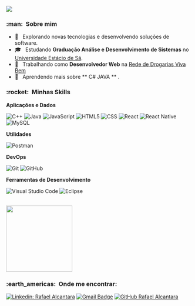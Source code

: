 
![](https://komarev.com/ghpvc/?username=VanessaSwerts&color=006bed)

<h3> :man: &nbsp;Sobre mim </h3>

- 🤔 &nbsp; Explorando novas tecnologias e desenvolvendo soluções de software.
- 🎓 &nbsp; Estudando **Graduação Análise e Desenvolvimento de Sistemas** no <a href="https://estacio.br/">Universidade Estácio de Sá</a>.
- 💼 &nbsp; Trabalhando como **Desenvolvedor Web** na <a href="https://drogariavivabem.com.br/">Rede de Drogarias Viva Bem</a>
- 🌱 &nbsp; Aprendendo mais sobre ** C#  JAVA ** .

<h3> :rocket: &nbsp;Minhas Skills </h3>

**Aplicações e Dados**

  ![C++](https://img.shields.io/badge/-C++-333333?style=flat&logo=C%2B%2B&logoColor=00599C)
  ![Java](https://img.shields.io/badge/-Java-333333?style=flat&logo=Java&logoColor=007396)
  ![JavaScript](https://img.shields.io/badge/-JavaScript-333333?style=flat&logo=javascript)
  ![HTML5](https://img.shields.io/badge/-HTML5-333333?style=flat&logo=HTML5)
  ![CSS](https://img.shields.io/badge/-CSS-333333?style=flat&logo=CSS3&logoColor=1572B6)
  ![React](https://img.shields.io/badge/-React-333333?style=flat&logo=react)
  ![React Native](https://img.shields.io/badge/-React%20Native-333333?style=flat&logo=react)
  ![MySQL](https://img.shields.io/badge/-MySQL-333333?style=flat&logo=mysql)

**Utilidades**

   ![Postman](https://img.shields.io/badge/-Postman-333333?style=flat&logo=postman)

**DevOps**

  ![Git](https://img.shields.io/badge/-Git-333333?style=flat&logo=git)
  ![GitHub](https://img.shields.io/badge/-GitHub-333333?style=flat&logo=github)
  
**Ferramentas de Desenvolvimento**

  ![Visual Studio Code](https://img.shields.io/badge/-Visual%20Studio%20Code-333333?style=flat&logo=visual-studio-code&logoColor=007ACC)
  ![Eclipse](https://img.shields.io/badge/-Eclipse-333333?style=flat&logo=eclipse-ide&logoColor=2C2255)
  

<br/>

<a href="https://github.com/rafaelalca">
  <img height="180em" src="https://github-readme-stats.vercel.app/api?username=rafaelalca&theme=dracula&show_icons=true" />
</a>

<br/>

<h3> :earth_americas: &nbsp;Onde me encontrar: </h3> 

[![Linkedin: Rafael Alcantara](https://img.shields.io/badge/-rafaelalc-blue?style=flat-square&logo=Linkedin&logoColor=white&link=https://www.linkedin.com/in/rafaelalc/)](https://www.linkedin.com/in/rafaelalc/)
[![Gmail Badge](https://img.shields.io/badge/-r4f4elr@gmail.com-006bed?style=flat-square&logo=Gmail&logoColor=white&link=mailto:r4f4elr@gmail.comL)](mailto:r4f4elr@gmail.com)
[![GitHub Rafael Alcantara]( https://img.shields.io/github/followers/VanessaSwerts?label=follow&style=social)](https://github.com/rafaelalca/rafaelalca/)
